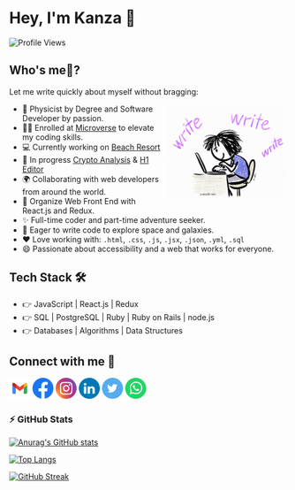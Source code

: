 # Hey, I'm Kanza 👋

![Profile Views](https://komarev.com/ghpvc/?username=KanzaTahreem&color=brightgreen&style=plastic)

## Who's me🤔?

Let me write quickly about myself without bragging:

<img align='right' width='220' src='./images/giphy.gif' alt='Writer Image'>

- 🥇 Physicist by Degree and Software Developer by passion.
- 👩‍🎓 Enrolled at [Microverse](https://github.com/microverseinc) to elevate my coding skills.
- 💻 Currently working on [Beach Resort](https://github.com/KanzaTahreem/Beach-Resort)
- 🚧 In progress [Crypto Analysis](https://github.com/KanzaTahreem/Crypto-Analysis) & [H1 Editor](https://github.com/KanzaTahreem/H1-Editor)
- 🌍 Collaborating with web developers from around the world.
- 🔮 Organize Web Front End with React.js and Redux.
- ✨ Full-time coder and part-time adventure seeker.
- 🚀 Eager to write code to explore space and galaxies.
- ❤ Love working with: `.html`, `.css`, `.js`, `.jsx`, `.json`, `.yml`, `.sql`
- 😄 Passionate about accessibility and a web that works for everyone.

## Tech Stack 🛠

- 👉 JavaScript | React.js | Redux 
- 👉 SQL | PostgreSQL | Ruby | Ruby on Rails | node.js
- 👉 Databases | Algorithms | Data Structures

## Connect with me 🤝

<a href="mailto:tehreemmsk411@gmail.ocm"><img src='./images/gmail.svg' width='38px'></a>
<a href='https://www.facebook.com/kanza.tehreem.79'><img src='./images/Facebook.svg' width='38px'/></a>
<a href='https://www.instagram.com/k.tehr_____eem/' ><img src='./images/Instagram.svg' width='38px'/></a>
<a href='https://www.linkedin.com/in/kanza-tahreem/'><img src='./images/LinkedIN.svg' width='38px'/></a>
<a href='https://twitter.com/kanza_tahreem'><img src='./images/Twitter.svg' width='38px'/></a>
<a href='https://api.whatsapp.com/send?phone=923455636523'><img src='./images/WhatsApp.svg' width='38px'/></a>

### ⚡ GitHub Stats

[![Anurag's GitHub stats](https://github-readme-stats.vercel.app/api?username=KanzaTahreem&hide_rank=false&show_icons=true&include_all_commits=true&count_private=true&title_color=FF6347&text_color=7D5EA9&icon_color=FF6347&border_color=7D5EA9&border_radius=10)](https://github.com/KanzaTahreem)

[![Top Langs](https://github-readme-stats.vercel.app/api/top-langs/?username=KanzaTahreem&langs_count=10&layout=compact&title_color=FF6347&text_color=7D5EA9&custom_title=Most%20Used%20Languages&border_color=7D5EA9&border_radius=10)](https://github.com/KanzaTahreem)

[![GitHub Streak](https://github-readme-streak-stats.herokuapp.com?user=KanzaTahreem&theme=github-light&border_radius=10&ring=FF6347&fire=FF6347&currStreakNum=7D5EA9&border=7D5EA9&sideLabels=000000&sideNums=7D5EA9&currStreakLabel=000000&dates=FF6347&stroke=7D5EA94F)](https://github.com/KanzaTahreem)
